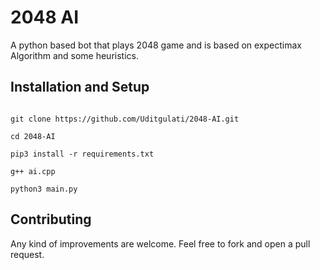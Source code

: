# 2048 AI

A python based bot that plays 2048 game and is based on expectimax Algorithm and some heuristics.

## Installation and Setup

```

git clone https://github.com/Uditgulati/2048-AI.git

cd 2048-AI

pip3 install -r requirements.txt

g++ ai.cpp

python3 main.py

```

## Contributing

Any kind of improvements are welcome. Feel free to fork and open a pull request.
